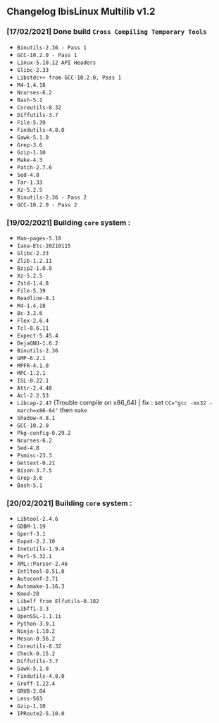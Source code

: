 ## Changelog IbisLinux Multilib v1.2



### [17/02/2021] Done build `Cross Compiling Temporary Tools`
- `Binutils-2.36 - Pass 1`
- `GCC-10.2.0 - Pass 1`
- `Linux-5.10.12 API Headers`
- `Glibc-2.33`
- `Libstdc++ from GCC-10.2.0, Pass 1`
- `M4-1.4.18`
- `Ncurses-6.2`
- `Bash-5.1`
- `Coreutils-8.32`
- `Diffutils-3.7`
- `File-5.39`
- `Findutils-4.8.0`
- `Gawk-5.1.0`
- `Grep-3.6`
- `Gzip-1.10`
- `Make-4.3`
- `Patch-2.7.6`
- `Sed-4.8`
- `Tar-1.33`
- `Xz-5.2.5`
- `Binutils-2.36 - Pass 2`
- `GCC-10.2.0 - Pass 2`


### [19/02/2021] Building `core` system :
- `Man-pages-5.10`
- `Iana-Etc-20210115`
- `Glibc-2.33`
- `Zlib-1.2.11`
- `Bzip2-1.0.8`
- `Xz-5.2.5`
- `Zstd-1.4.8`
- `File-5.39`
- `Readline-8.1`
- `M4-1.4.18`
- `Bc-3.2.6`
- `Flex-2.6.4`
- `Tcl-8.6.11`
- `Expect-5.45.4`
- `DejaGNU-1.6.2`
- `Binutils-2.36`
- `GMP-6.2.1`
- `MPFR-4.1.0`
- `MPC-1.2.1`
- `ISL-0.22.1`
- `Attr-2.4.48`
- `Acl-2.2.53`
- `Libcap-2.47` (Trouble compile on x86_64) | fix : set `CC="gcc -mx32 -march=x86-64"` then `make`
- `Shadow-4.8.1`
- `GCC-10.2.0`
- `Pkg-config-0.29.2`
- `Ncurses-6.2`
- `Sed-4.8`
- `Psmisc-23.3`
- `Gettext-0.21`
- `Bison-3.7.5`
- `Grep-3.6`
- `Bash-5.1`

### [20/02/2021] Building `core` system :
- `Libtool-2.4.6`
- `GDBM-1.19`
- `Gperf-3.1`
- `Expat-2.2.10`
- `Inetutils-1.9.4`
- `Perl-5.32.1`
- `XML::Parser-2.46`
- `Intltool-0.51.0`
- `Autoconf-2.71`
- `Automake-1.16.3`
- `Kmod-28`
- `Libelf from Elfutils-0.182`
- `Libffi-3.3`
- `OpenSSL-1.1.1i`
- `Python-3.9.1`
- `Ninja-1.10.2`
- `Meson-0.56.2`
- `Coreutils-8.32`
- `Check-0.15.2`
- `Diffutils-3.7`
- `Gawk-5.1.0`
- `Findutils-4.8.0`
- `Groff-1.22.4`
- `GRUB-2.04`
- `Less-563`
- `Gzip-1.10`
- `IPRoute2-5.10.0`